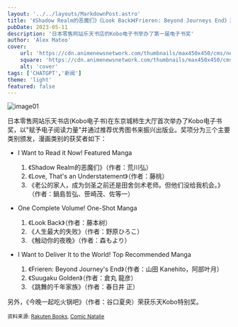 ```yaml
---
layout: '../../layouts/MarkdownPost.astro'
title: '《Shadow Realm的恶魔们》《Look Back》《Frieren: Beyond Journeys End》漫画荣获第一届乐天Kobo电子书奖'
pubDate: 2023-05-11
description: '日本零售网站乐天书店的Kobo电子书举办了第一届电子书奖'
author: 'Alex Mateo'
cover:
    url: 'https://cdn.animenewsnetwork.com/thumbnails/max450x450/cms/news.6/194745/kamen.jpeg'
    square: 'https://cdn.animenewsnetwork.com/thumbnails/max450x450/cms/news.6/194745/kamen.jpeg'
    alt: 'cover'
tags: ['CHATGPT','新闻']
theme: 'light'
featured: false
---
```


![image01](https://cdn.animenewsnetwork.com/thumbnails/max400x400/cms/news.5/187915/daemons-of-the-shadow-realm.jpg)

日本零售网站乐天书店(Kobo电子书)在东京城柿生大厅首次举办了Kobo电子书奖，以"赋予电子阅读力量"并通过推荐优秀图书来振兴出版业。奖项分为三个主要类别颁发，漫画类别的获奖者如下：

* I Want to Read it Now! Featured Manga

    1. 《Shadow Realm的恶魔们》（作者：荒川弘）
    2. 《Love, That's an Understatement》（作者：藤桃）
    3. 《老公的家人，成为剑圣之前还是田舍剑术老师。但他们没给我机会。》（作者：鍋島哲弘、笹崎茂、佐等一）

* One Complete Volume! One-Shot Manga

    1. 《Look Back》（作者：藤本树）
    2. 《人生最大的失败》（作者：野原ひろこ）
    3. 《触动你的夜晚》（作者：森もより）

* I Want to Deliver It to the World! Top Recommended Manga

    1. 《Frieren: Beyond Journey's End》（作者：山田 Kanehito，阿部叶月）
    2. 《Suugaku Golden》（作者：倉丸 龍彦）
    3. 《跳舞的千年家族》（作者：春日井 正）

另外，《今晚一起吃火锅吧》（作者：谷口夏央）荣获乐天Kobo特别奖。

<small>资料来源: <a href="https://books.rakuten.co.jp/event/e-book/2023/koboaward2023wi-ti8c/" target="_blank">Rakuten Books</a>, <a href="https://natalie.mu/comic/news/523882" target="_blank">Comic Natalie</a></small>